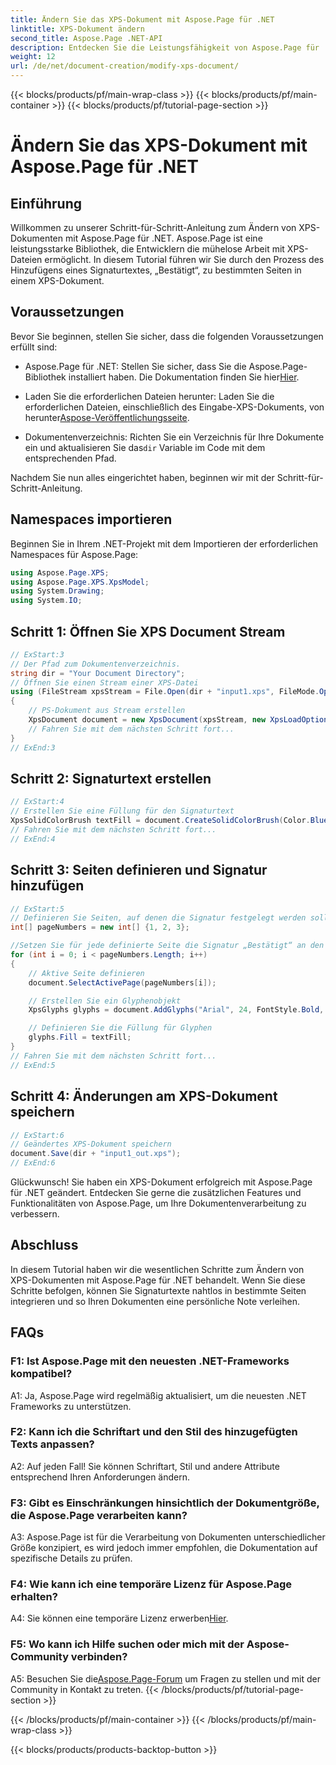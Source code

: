 ```yaml
---
title: Ändern Sie das XPS-Dokument mit Aspose.Page für .NET
linktitle: XPS-Dokument ändern
second_title: Aspose.Page .NET-API
description: Entdecken Sie die Leistungsfähigkeit von Aspose.Page für .NET, um XPS-Dokumente mühelos zu ändern. Folgen Sie unserer Schritt-für-Schritt-Anleitung, verbessern Sie Ihre Dokumentenverarbeitung und fügen Sie personalisierte Signaturtexte hinzu.
weight: 12
url: /de/net/document-creation/modify-xps-document/
---
```


{{< blocks/products/pf/main-wrap-class >}}
{{< blocks/products/pf/main-container >}}
{{< blocks/products/pf/tutorial-page-section >}}

# Ändern Sie das XPS-Dokument mit Aspose.Page für .NET

## Einführung

Willkommen zu unserer Schritt-für-Schritt-Anleitung zum Ändern von XPS-Dokumenten mit Aspose.Page für .NET. Aspose.Page ist eine leistungsstarke Bibliothek, die Entwicklern die mühelose Arbeit mit XPS-Dateien ermöglicht. In diesem Tutorial führen wir Sie durch den Prozess des Hinzufügens eines Signaturtextes, „Bestätigt“, zu bestimmten Seiten in einem XPS-Dokument.

## Voraussetzungen

Bevor Sie beginnen, stellen Sie sicher, dass die folgenden Voraussetzungen erfüllt sind:

- Aspose.Page für .NET: Stellen Sie sicher, dass Sie die Aspose.Page-Bibliothek installiert haben. Die Dokumentation finden Sie hier[Hier](https://reference.aspose.com/page/net/).

-  Laden Sie die erforderlichen Dateien herunter: Laden Sie die erforderlichen Dateien, einschließlich des Eingabe-XPS-Dokuments, von herunter[Aspose-Veröffentlichungsseite](https://releases.aspose.com/page/net/).

-  Dokumentenverzeichnis: Richten Sie ein Verzeichnis für Ihre Dokumente ein und aktualisieren Sie das`dir` Variable im Code mit dem entsprechenden Pfad.

Nachdem Sie nun alles eingerichtet haben, beginnen wir mit der Schritt-für-Schritt-Anleitung.

## Namespaces importieren

Beginnen Sie in Ihrem .NET-Projekt mit dem Importieren der erforderlichen Namespaces für Aspose.Page:

```csharp
using Aspose.Page.XPS;
using Aspose.Page.XPS.XpsModel;
using System.Drawing;
using System.IO;
```

## Schritt 1: Öffnen Sie XPS Document Stream

```csharp
// ExStart:3
// Der Pfad zum Dokumentenverzeichnis.
string dir = "Your Document Directory";
// Öffnen Sie einen Stream einer XPS-Datei
using (FileStream xpsStream = File.Open(dir + "input1.xps", FileMode.Open, FileAccess.Read))
{
    // PS-Dokument aus Stream erstellen
    XpsDocument document = new XpsDocument(xpsStream, new XpsLoadOptions());
    // Fahren Sie mit dem nächsten Schritt fort...
}
// ExEnd:3
```

## Schritt 2: Signaturtext erstellen

```csharp
// ExStart:4
// Erstellen Sie eine Füllung für den Signaturtext
XpsSolidColorBrush textFill = document.CreateSolidColorBrush(Color.BlueViolet);
// Fahren Sie mit dem nächsten Schritt fort...
// ExEnd:4
```

## Schritt 3: Seiten definieren und Signatur hinzufügen

```csharp
// ExStart:5
// Definieren Sie Seiten, auf denen die Signatur festgelegt werden soll
int[] pageNumbers = new int[] {1, 2, 3};

//Setzen Sie für jede definierte Seite die Signatur „Bestätigt“ an den Koordinaten x=650 und y=950
for (int i = 0; i < pageNumbers.Length; i++)
{
    // Aktive Seite definieren
    document.SelectActivePage(pageNumbers[i]);

    // Erstellen Sie ein Glyphenobjekt
    XpsGlyphs glyphs = document.AddGlyphs("Arial", 24, FontStyle.Bold, 650, 900, "Confirmed");

    // Definieren Sie die Füllung für Glyphen
    glyphs.Fill = textFill;
}
// Fahren Sie mit dem nächsten Schritt fort...
// ExEnd:5
```

## Schritt 4: Änderungen am XPS-Dokument speichern

```csharp
// ExStart:6
// Geändertes XPS-Dokument speichern
document.Save(dir + "input1_out.xps");
// ExEnd:6
```

Glückwunsch! Sie haben ein XPS-Dokument erfolgreich mit Aspose.Page für .NET geändert. Entdecken Sie gerne die zusätzlichen Features und Funktionalitäten von Aspose.Page, um Ihre Dokumentenverarbeitung zu verbessern.

## Abschluss

In diesem Tutorial haben wir die wesentlichen Schritte zum Ändern von XPS-Dokumenten mit Aspose.Page für .NET behandelt. Wenn Sie diese Schritte befolgen, können Sie Signaturtexte nahtlos in bestimmte Seiten integrieren und so Ihren Dokumenten eine persönliche Note verleihen.

## FAQs

### F1: Ist Aspose.Page mit den neuesten .NET-Frameworks kompatibel?

A1: Ja, Aspose.Page wird regelmäßig aktualisiert, um die neuesten .NET Frameworks zu unterstützen.

### F2: Kann ich die Schriftart und den Stil des hinzugefügten Texts anpassen?

A2: Auf jeden Fall! Sie können Schriftart, Stil und andere Attribute entsprechend Ihren Anforderungen ändern.

### F3: Gibt es Einschränkungen hinsichtlich der Dokumentgröße, die Aspose.Page verarbeiten kann?

A3: Aspose.Page ist für die Verarbeitung von Dokumenten unterschiedlicher Größe konzipiert, es wird jedoch immer empfohlen, die Dokumentation auf spezifische Details zu prüfen.

### F4: Wie kann ich eine temporäre Lizenz für Aspose.Page erhalten?

 A4: Sie können eine temporäre Lizenz erwerben[Hier](https://purchase.aspose.com/temporary-license/).

### F5: Wo kann ich Hilfe suchen oder mich mit der Aspose-Community verbinden?

 A5: Besuchen Sie die[Aspose.Page-Forum](https://forum.aspose.com/c/page/39) um Fragen zu stellen und mit der Community in Kontakt zu treten.
{{< /blocks/products/pf/tutorial-page-section >}}

{{< /blocks/products/pf/main-container >}}
{{< /blocks/products/pf/main-wrap-class >}}

{{< blocks/products/products-backtop-button >}}

